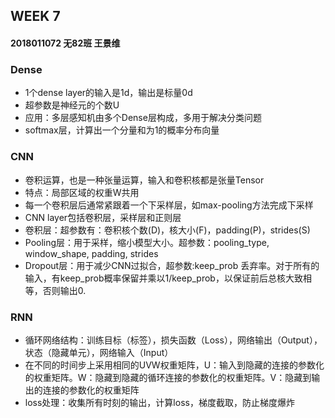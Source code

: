 ## WEEK 7

#### 2018011072 无82班 王景维

### Dense

* 1个dense layer的输入是1d，输出是标量0d
* 超参数是神经元的个数U
* 应用：多层感知机由多个Dense层构成，多用于解决分类问题
* softmax层，计算出一个分量和为1的概率分布向量

### CNN

* 卷积运算，也是一种张量运算，输入和卷积核都是张量Tensor
* 特点：局部区域的权重W共用
* 每一个卷积层后通常紧跟着一个下采样层，如max-pooling方法完成下采样
* CNN layer包括卷积层，采样层和正则层
* 卷积层：超参数有：卷积核个数(D)，核大小(F)，padding(P)，strides(S)
* Pooling层：用于采样，缩小模型大小。超参数：pooling_type, window_shape, padding, strides
* Dropout层：用于减少CNN过拟合，超参数:keep_prob 丢弃率。对于所有的输入，有keep_prob概率保留并乘以1/keep_prob，以保证前后总核大致相等，否则输出0.

### RNN

* 循环网络结构：训练目标（标签），损失函数（Loss），网络输出（Output），状态（隐藏单元），网络输入（Input）
* 在不同的时间步上采用相同的UVW权重矩阵，U：输入到隐藏的连接的参数化的权重矩阵。W：隐藏到隐藏的循环连接的参数化的权重矩阵。V：隐藏到输出的连接的参数化的权重矩阵
* loss处理：收集所有时刻的输出，计算loss，梯度截取，防止梯度爆炸

